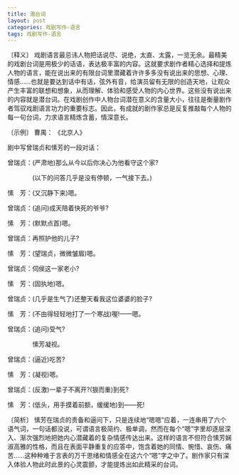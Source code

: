 ```yaml
---
title: 潜台词
layout: post
categories: 戏剧写作-语言
tags: 戏剧写作-语言
---
```


〔释义〕 戏剧语言最忌讳人物把话说尽、说绝，太直、太露，一览无余。最精美的戏剧台词是用极少的话语，表达极丰富的内容。这就要求剧作者精心选择和提炼人物的语言，能在说出来的有限台词里潜藏着许许多多没有说出来的思想、心理、情感……也就是要达到话中有话，弦外有音，给演员留有无限的创造天地，让观众产生丰富的联想和想象，从而理解、体验和感受人物的内心世界。这些没有说出来的内容就是潜台词。在戏剧创作中人物台词潜在意义的含量大小，往往是衡量剧作者驾驭戏剧语言功力的重要标志。因此，有成就的剧作家总是反复推敲每个人物的每一句台词，力求语言精炼含蓄，情深意长。

〔示例〕 曹禺： 《北京人》

剧中写曾瑞贞和愫芳的一段对话：

曾瑞贞：(严肃地)那么从今以后你决心为他看守这个家?

　　　　(以下的问答几乎是没有停顿，一气接下去。)

愫　芳：(又沉静下来)嗯。

曾瑞贞：(追问)成天陪着快死的爷爷?

愫　芳：(默默点首)嗯。

曾瑞贞：再照护他的儿子?

愫　芳：(望瑞贞，微微皱眉)嗯。

曾瑞贞：伺侯这一家老小?

愫　芳：(固执地)嗯。

曾瑞贞：(几乎是生气了)还整天看我这位婆婆的脸子?

愫　芳：(不由得轻轻地打了一个寒战)喔!——嗯。

曾瑞贞：(追问)受气?

　　　　愫芳凝视。

曾瑞贞：(逼近)吃苦?

愫　芳：(凝视)嗯。

曾瑞贞：(反激)一辈子不离开?(狠而重)到死?

愫　芳：(低头，用手摸着前额，缓缓地)到——死!

〔简析〕 愫芳在瑞贞的责备和逼问下，只是连续地“嗯嗯”应着，一连串用了六个语气词，一句话都没说，可谓语言极简约、极单调，然而在每个“嗯”字里却逐层深入、渐次强烈地把她内心潜藏着的复杂情感传达出来。这样的语言不但符合愫芳娴淑高雅的性格，而且在表面平静重复的应答中，饱含着她的同情、惋惜、哀伤、痛苦……这种种难于言表的万千思绪和情感全在这六个“嗯”字之中了。剧作家只有深入体验人物此时此景的心灵震颤，才能提炼出如此精采的台词。 